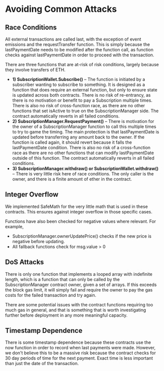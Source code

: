 # Avoiding Common Attacks

## Race Conditions

All external transactions are called last, with the exception of event emissions and the requestTransfer function. This is simply because the lastPaymentDate needs to be modified after the function call, as function checks against lastPaymentDate in order to proceed with the transaction.

There are three functions that are at-risk of risk conditions, largely because they involve transfers of ETH.

- **1) SubscriptionWallet.Subscribe()** – The function is initiated by a subscriber wanting to subscribe to something. It is designed as a function that does require an external function, but only to ensure state is updated across both contracts. There is no risk of re-entrancy, as there is no motivation or benefit to pay a Subscription multiple times. There is also no risk of cross-function race, as there are no other functions that set isActive to true on the SubscriptionManager side. The contract automatically reverts in all failed conditions.
- **2) SubscriptionManager.RequestPayment()** – There is motivation for the owner of a SubscriptionManager function to call this multiple times to try to game the timing. The main protection is that lastPaymentDate is updated before transferring any amount back to the owner. If the function is called again, it should revert because it falls the lastPaymentDate condition. There is also no risk of a cross-function race as there are no other functions that can modify lastPaymentDate outside of this function. The contract automatically reverts in all failed conditions.
- **3) SubscriptionManager.withdraw() or SubscriptionWallet.withdraw()** – There is very little risk here of race conditions. The only caller is the owner, and there is a finite amount of ether in the contract.

## Integer Overflow

We implemented SafeMath for the very little math that is used in these contracts. This ensures against integer overflow in those specific cases.

Functions have also been checked for negative values where relevant. For example,

- SubscriptionManager.ownerUpdatePrice() checks if the new price is negative before updating.
- All fallback functions check for msg.value > 0

## DoS Attacks

There is only one function that implements a looped array with indefinite length, which is a function that can only be called by the SubscriptionManager contract owner, given a set of arrays. If this exceeds the block gas limit, it will simply fail and require the owner to pay the gas costs for the failed transaction and try again.

There are some potential issues with the contract functions requiring too much gas in general, and that is something that is worth investigating further before deployment in any more meaningful capacity.

## Timestamp Dependence

There is some timestamp dependence because these contracts use the now function in order to record when last payments were made. However, we don't believe this to be a massive risk because the contract checks for 30 day periods of time for the next payment. Exact time is less important than just the date of the transaction.
